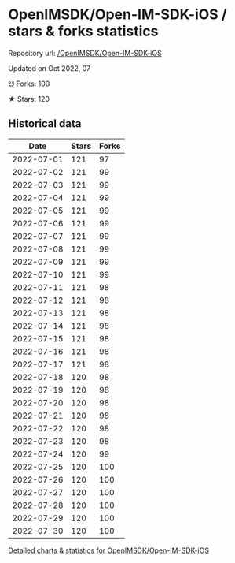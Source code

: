# OpenIMSDK/Open-IM-SDK-iOS / stars & forks statistics

Repository url: [/OpenIMSDK/Open-IM-SDK-iOS](https://github.com/OpenIMSDK/Open-IM-SDK-iOS)

Updated on Oct 2022, 07

☋ Forks: 100

★ Stars: 120

## Historical data
| Date | Stars | Forks |
|------|-------|-------|
| 2022-07-01 | 121 | 97 | 
| 2022-07-02 | 121 | 99 | 
| 2022-07-03 | 121 | 99 | 
| 2022-07-04 | 121 | 99 | 
| 2022-07-05 | 121 | 99 | 
| 2022-07-06 | 121 | 99 | 
| 2022-07-07 | 121 | 99 | 
| 2022-07-08 | 121 | 99 | 
| 2022-07-09 | 121 | 99 | 
| 2022-07-10 | 121 | 99 | 
| 2022-07-11 | 121 | 98 | 
| 2022-07-12 | 121 | 98 | 
| 2022-07-13 | 121 | 98 | 
| 2022-07-14 | 121 | 98 | 
| 2022-07-15 | 121 | 98 | 
| 2022-07-16 | 121 | 98 | 
| 2022-07-17 | 121 | 98 | 
| 2022-07-18 | 120 | 98 | 
| 2022-07-19 | 120 | 98 | 
| 2022-07-20 | 120 | 98 | 
| 2022-07-21 | 120 | 98 | 
| 2022-07-22 | 120 | 98 | 
| 2022-07-23 | 120 | 98 | 
| 2022-07-24 | 120 | 99 | 
| 2022-07-25 | 120 | 100 | 
| 2022-07-26 | 120 | 100 | 
| 2022-07-27 | 120 | 100 | 
| 2022-07-28 | 120 | 100 | 
| 2022-07-29 | 120 | 100 | 
| 2022-07-30 | 120 | 100 | 


[Detailed charts & statistics for OpenIMSDK/Open-IM-SDK-iOS](https://reviewgithub.com/rep/OpenIMSDK/Open-IM-SDK-iOS)

